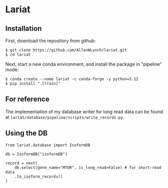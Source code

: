 # Lariat

## Installation

First, download the repository from github:
```
$ git clone https://github.com/AllenWLynch/lariat.git
$ cd lariat
```

Next, start a new conda environment, and install the package in "pipeline" mode:
```
$ conda create --name lariat -c conda-forge -y python=3.12
$ pip install ".[train]"
```

## For reference

The implementation of my database writer for long read data can be found at `lariat/database/pipeline/scripts/write_records.py`.

## Using the DB

```
from lariat.database import IsoformDB

db = IsoformDB("isoformDB")

record = next(
    db.select(gene_name="MTOR", is_long_read=False) # for short-read data
    .to_isoform_records()
)
```
